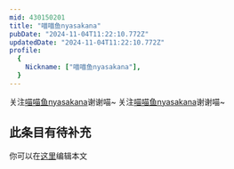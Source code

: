 ```yaml
---
mid: 430150201
title: "喵喵鱼nyasakana"
pubDate: "2024-11-04T11:22:10.772Z"
updatedDate: "2024-11-04T11:22:10.772Z"
profile:
  {
    Nickname: ["喵喵鱼nyasakana"],
  }
---
```


关注[喵喵鱼nyasakana](https://space.bilibili.com/430150201)谢谢喵~ 关注[喵喵鱼nyasakana](https://space.bilibili.com/430150201)谢谢喵~

## 此条目有待补充
你可以在[这里](https://github.com/Yuhanawa/VTuber.ICU/edit/master/src/content/v/喵喵鱼nyasakana/index.md)编辑本文
